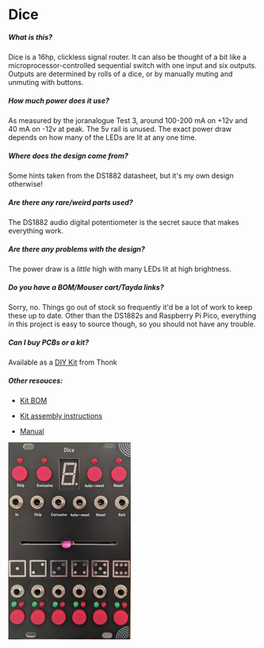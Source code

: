 # Dice

##### What is this?

Dice is a 16hp, clickless signal router. It can also be thought of a bit like a microprocessor-controlled sequential switch with one input and six outputs. Outputs are determined by rolls of a dice, or by manually muting and unmuting with buttons.

##### How much power does it use?

As measured by the joranalogue Test 3, around 100-200 mA on +12v and 40 mA on -12v at peak. The 5v rail is unused. The exact power draw depends on how many of the LEDs are lit at any one time.

##### Where does the design come from?

Some hints taken from the DS1882 datasheet, but it's my own design otherwise!

##### Are there any rare/weird parts used?

The DS1882 audio digital potentiometer is the secret sauce that makes everything work.

##### Are there any problems with the design?

The power draw is a *little* high with many LEDs lit at high brightness.

##### Do you have a BOM/Mouser cart/Tayda links?

Sorry, no. Things go out of stock so frequently it'd be a lot of work to keep these up to date. Other than the DS1882s and Raspberry Pi Pico, everything in this project is easy to source though, so you should not have any trouble.

##### Can I buy PCBs or a kit?

Available as a [DIY Kit](https://www.thonk.co.uk/shop/divergent-waves-dice/) from Thonk

##### Other resouces:

- [Kit BOM](BOM.md)

- [Kit assembly instructions](ASSEMBLY.md)

- [Manual](MANUAL.md)

<img src="images/panel.jpg" title="" alt="Dice panel" width="247">
